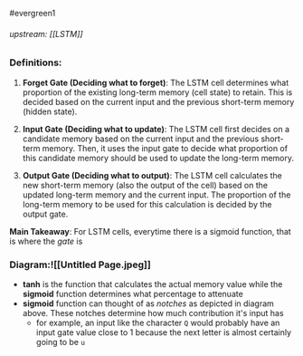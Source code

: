 #evergreen1 
###### upstream: [[LSTM]]

### Definitions:


1.  **Forget Gate (Deciding what to forget)**: The LSTM cell determines what proportion of the existing long-term memory (cell state) to retain. This is decided based on the current input and the previous short-term memory (hidden state).
    
2.  **Input Gate (Deciding what to update)**: The LSTM cell first decides on a candidate memory based on the current input and the previous short-term memory. Then, it uses the input gate to decide what proportion of this candidate memory should be used to update the long-term memory.
    
3.  **Output Gate (Deciding what to output)**: The LSTM cell calculates the new short-term memory (also the output of the cell) based on the updated long-term memory and the current input. The proportion of the long-term memory to be used for this calculation is decided by the output gate.

**Main Takeaway**: For LSTM cells, everytime there is a sigmoid function, that is where the *gate* is 

### Diagram:![[Untitled Page.jpeg]]

- **tanh** is the function that calculates the actual memory value while the **sigmoid** function determines what percentage to attenuate 
- **sigmoid** function can thought of as *notches* as depicted in diagram above. These notches determine how much contribution it's input has 
	- for example, an input like the character `Q` would probably have an input gate value close to 1 because the next letter is almost certainly going to be `u`
